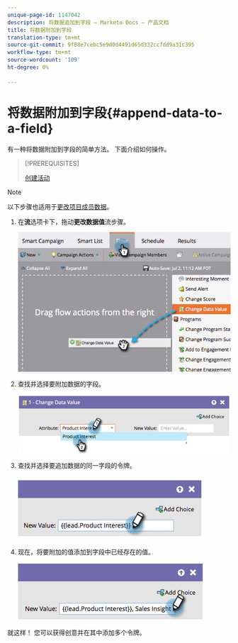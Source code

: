 ```yaml
---
unique-page-id: 1147042
description: 将数据追加到字段 — Marketo Docs — 产品文档
title: 将数据附加到字段
translation-type: tm+mt
source-git-commit: 9f88e7cebc5e9d0d4491d65d332ccfdd9a31c395
workflow-type: tm+mt
source-wordcount: '109'
ht-degree: 0%

---
```



# 将数据附加到字段{#append-data-to-a-field}

有一种将数据附加到字段的简单方法。 下面介绍如何操作。

>[!PREREQUISITES]
>
>[创建活动](/help/marketo/product-docs/core-marketo-concepts/smart-campaigns/creating-a-smart-campaign/create-a-new-smart-campaign.md)

>[!NOTE]
>
>以下步骤也适用于[更改项目成员数据](/help/marketo/product-docs/core-marketo-concepts/smart-campaigns/program-flow-actions/change-program-member-data.md)。

1. 在&#x200B;**流**&#x200B;选项卡下，拖动&#x200B;**更改数据值**&#x200B;流步骤。

   ![](assets/image2014-9-22-16-3a5-3a1.png)

1. 查找并选择要附加数据的字段。

   ![](assets/image2014-9-22-16-3a5-3a5.png)

1. 查找并选择要追加数据的同一字段的令牌。

   ![](assets/image2014-9-22-16-3a5-3a9.png)

1. 现在，将要附加的值添加到字段中已经存在的值。

   ![](assets/image2014-9-22-16-3a5-3a12.png)

就这样！ 您可以获得创意并在其中添加多个令牌。
